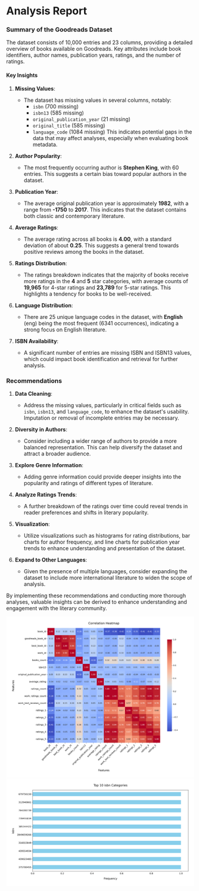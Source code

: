 # Analysis Report

### Summary of the Goodreads Dataset

The dataset consists of 10,000 entries and 23 columns, providing a detailed overview of books available on Goodreads. Key attributes include book identifiers, author names, publication years, ratings, and the number of ratings.

#### Key Insights

1. **Missing Values**: 
   - The dataset has missing values in several columns, notably:
     - `isbn` (700 missing)
     - `isbn13` (585 missing)
     - `original_publication_year` (21 missing)
     - `original_title` (585 missing)
     - `language_code` (1084 missing)
   This indicates potential gaps in the data that may affect analyses, especially when evaluating book metadata.

2. **Author Popularity**: 
   - The most frequently occurring author is **Stephen King**, with 60 entries. This suggests a certain bias toward popular authors in the dataset.

3. **Publication Year**: 
   - The average original publication year is approximately **1982**, with a range from **-1750** to **2017**. This indicates that the dataset contains both classic and contemporary literature.

4. **Average Ratings**: 
   - The average rating across all books is **4.00**, with a standard deviation of about **0.25**. This suggests a general trend towards positive reviews among the books in the dataset.

5. **Ratings Distribution**:
   - The ratings breakdown indicates that the majority of books receive more ratings in the **4** and **5** star categories, with average counts of **19,965** for 4-star ratings and **23,789** for 5-star ratings. This highlights a tendency for books to be well-received.

6. **Language Distribution**: 
   - There are 25 unique language codes in the dataset, with **English** (eng) being the most frequent (6341 occurrences), indicating a strong focus on English literature.

7. **ISBN Availability**: 
   - A significant number of entries are missing ISBN and ISBN13 values, which could impact book identification and retrieval for further analysis.

### Recommendations

1. **Data Cleaning**: 
   - Address the missing values, particularly in critical fields such as `isbn`, `isbn13`, and `language_code`, to enhance the dataset's usability. Imputation or removal of incomplete entries may be necessary.

2. **Diversity in Authors**: 
   - Consider including a wider range of authors to provide a more balanced representation. This can help diversify the dataset and attract a broader audience.

3. **Explore Genre Information**: 
   - Adding genre information could provide deeper insights into the popularity and ratings of different types of literature.

4. **Analyze Ratings Trends**: 
   - A further breakdown of the ratings over time could reveal trends in reader preferences and shifts in literary popularity.

5. **Visualization**: 
   - Utilize visualizations such as histograms for rating distributions, bar charts for author frequency, and line charts for publication year trends to enhance understanding and presentation of the dataset.

6. **Expand to Other Languages**: 
   - Given the presence of multiple languages, consider expanding the dataset to include more international literature to widen the scope of analysis.

By implementing these recommendations and conducting more thorough analyses, valuable insights can be derived to enhance understanding and engagement with the literary community.

![Chart](./goodreads_heatmap.png)
![Chart](./goodreads_barplot.png)
